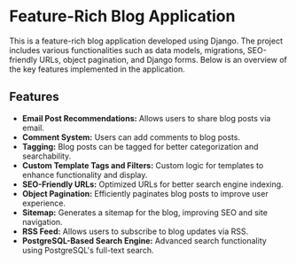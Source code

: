 # Feature-Rich Blog Application

This is a feature-rich blog application developed using Django. The project includes various functionalities such as data models, migrations, SEO-friendly URLs, object pagination, and Django forms. Below is an overview of the key features implemented in the application.

## Features

- **Email Post Recommendations:** Allows users to share blog posts via email.
- **Comment System:** Users can add comments to blog posts.
- **Tagging:** Blog posts can be tagged for better categorization and searchability.
- **Custom Template Tags and Filters:** Custom logic for templates to enhance functionality and display.
- **SEO-Friendly URLs:** Optimized URLs for better search engine indexing.
- **Object Pagination:** Efficiently paginates blog posts to improve user experience.
- **Sitemap:** Generates a sitemap for the blog, improving SEO and site navigation.
- **RSS Feed:** Allows users to subscribe to blog updates via RSS.
- **PostgreSQL-Based Search Engine:** Advanced search functionality using PostgreSQL's full-text search.
